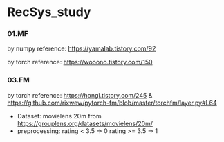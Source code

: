 # RecSys_study

### 01.MF
by numpy reference: https://yamalab.tistory.com/92

by torch reference: https://wooono.tistory.com/150

### 03.FM

by torch reference: https://hongl.tistory.com/245 
& https://github.com/rixwew/pytorch-fm/blob/master/torchfm/layer.py#L64

- Dataset: movielens 20m from https://grouplens.org/datasets/movielens/20m/
- preprocessing: rating < 3.5 => 0 rating >= 3.5 => 1 